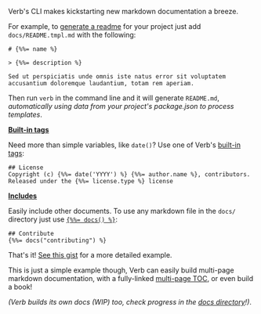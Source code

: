 Verb's CLI makes kickstarting new markdown documentation a breeze.

For example, to [generate a readme](https://github.com/assemble/generator-verb) for your project just add `docs/README.tmpl.md` with the following:

```
# {%%= name %}

> {%%= description %}

Sed ut perspiciatis unde omnis iste natus error sit voluptatem
accusantium doloremque laudantium, totam rem aperiam.
```
Then run `verb` in the command line and it will generate `README.md`, _automatically using data from your project's package.json to process templates_.

**[Built-in tags](./DOCS.md#tags.md)**

Need more than simple variables, like `date()`? Use one of Verb's [built-in tags](./DOCS.md#date-format):

```
## License
Copyright (c) {%%= date('YYYY') %} {%%= author.name %}, contributors.
Released under the {%%= license.type %} license
```

**[Includes](./DOCS.md#include)**

Easily include other documents. To use any markdown file in the `docs/` directory just use [`{%%= docs() %}`](./DOCS.md/#tags.md#docs):

```
## Contribute
{%%= docs("contributing") %}
```

That's it! [See this gist](https://gist.github.com/jonschlinkert/9712957) for a more detailed example.

This is just a simple example though, Verb can easily build multi-page markdown documentation, with a fully-linked [multi-page TOC](./DOCS.md#toc.md), or even build a book!

_(Verb builds its own docs (WIP) too, check progress in the [docs directory](./docs)!)_.

